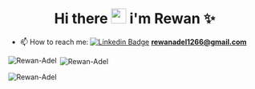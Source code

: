 <h1 align="center"> Hi there <img src="https://media.giphy.com/media/hvRJCLFzcasrR4ia7z/giphy.gif" width="30px" /> i'm Rewan ✨</h1>

<!--

Here are some ideas to get you started:

- 🔭 I’m currently working on ...
- 🌱 I’m currently learning ...
- 👯 I’m looking to collaborate on ...
- 🤔 I’m looking for help with ...
- 💬 Ask me about ...
- 😄 Pronouns: ...
- ⚡ Fun fact: ...


-->
- 📫 How to reach me: [![Linkedin Badge](https://img.shields.io/badge/-linkedln-blue?style=flat&logo=Linkedin&logoColor=white)]([(https://www.linkedin.com/in/rewan-adel/])) **rewanadel1266@gmail.com**

<p><img align="left" src="https://github-readme-stats.vercel.app/api/top-langs?username=Rewan-Adel&show_icons=true&locale=en&layout=compact" alt="Rewan-Adel" /></p>

<p>&nbsp;<img align="center" src="https://github-readme-stats.vercel.app/api?username=Rewan-Adel&show_icons=true&locale=en" alt="Rewan-Adel" /></p>

<p><img align="center" src="https://github-readme-streak-stats.herokuapp.com/?user=Rewan-Adel&" alt="Rewan-Adel" /></p>
